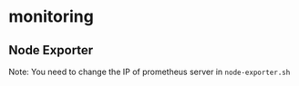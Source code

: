 # monitoring

## Node Exporter

Note: You need to change the IP of prometheus server in `node-exporter.sh`
